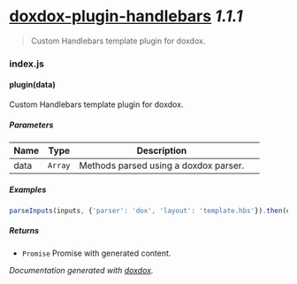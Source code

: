 # [doxdox-plugin-handlebars](https://github.com/neogeek/doxdox-plugin-handlebars) *1.1.1*

> Custom Handlebars template plugin for doxdox.


### index.js


#### plugin(data) 

Custom Handlebars template plugin for doxdox.




##### Parameters

| Name | Type | Description |  |
| ---- | ---- | ----------- | -------- |
| data | `Array`  | Methods parsed using a doxdox parser. | &nbsp; |




##### Examples

```javascript
parseInputs(inputs, {'parser': 'dox', 'layout': 'template.hbs'}).then(content => console.log(content));
```


##### Returns


- `Promise`  Promise with generated content.




*Documentation generated with [doxdox](https://github.com/neogeek/doxdox).*
